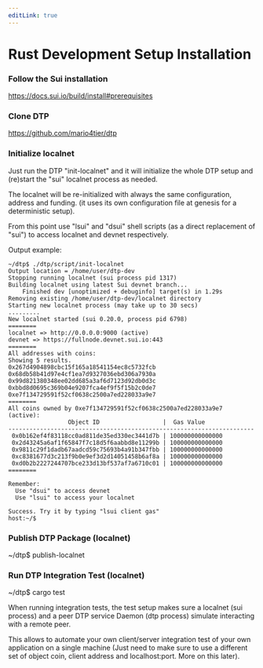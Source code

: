 ```yaml
---
editLink: true
---
```


# Rust Development Setup Installation

### Follow the Sui installation
<https://docs.sui.io/build/install#prerequisites>

### Clone DTP
<https://github.com/mario4tier/dtp>


### Initialize localnet 

Just run the DTP "init-localnet" and it will initialize the whole DTP setup and (re)start the "sui" localnet process as needed. 

The localnet will be re-initialized with always the same configuration, address and funding.
(it uses its own configuration file at genesis for a deterministic setup).

From this point use "lsui" and "dsui" shell scripts (as a direct replacement of "sui") to access localnet and devnet respectively.

Output example:
``` text
~/dtp$ ./dtp/script/init-localnet
Output location = /home/user/dtp-dev
Stopping running localnet (sui process pid 1317)
Building localnet using latest Sui devnet branch...
    Finished dev [unoptimized + debuginfo] target(s) in 1.29s
Removing existing /home/user/dtp-dev/localnet directory
Starting new localnet process (may take up to 30 secs)
.........
New localnet started (sui 0.20.0, process pid 6798)
========
localnet => http://0.0.0.0:9000 (active)
devnet => https://fullnode.devnet.sui.io:443
========
All addresses with coins:
Showing 5 results.
0x267d4904898cbc15f165a18541154ec8c5732fcb
0x68db58b41d97e4cf1ea7d9327036ebd306a7930a
0x99d821380348ee02dd685a3af6d7123d92db0d3c
0xbbd8d0695c369b04e9207fca4ef9f5f15b2c0de7
0xe7f134729591f52cf0638c2500a7ed228033a9e7
========
All coins owned by 0xe7f134729591f52cf0638c2500a7ed228033a9e7 (active):
                 Object ID                  |  Gas Value
----------------------------------------------------------------------
 0x0b162ef4f83118cc0ad811de35ed330ec3441d7b | 100000000000000
 0x2d43245a6af1f65847f7c18d5f6aabbd8e11299b | 100000000000000
 0x9811c29f1dadb67aadcd59c75693b4a91b347fbb | 100000000000000
 0xc8381677d3c213f9b0e9ef3d2d14051458b6af8a | 100000000000000
 0xd0b2b2227244707bce233d13bf537af7a6710c01 | 100000000000000
========

Remember:
  Use "dsui" to access devnet
  Use "lsui" to access your localnet

Success. Try it by typing "lsui client gas"
host:~/$
```

### Publish DTP Package (localnet)
~/dtp$ publish-localnet


### Run DTP Integration Test (localnet)
~/dtp$ cargo test

When running integration tests, the test setup makes sure a localnet (sui process) and a peer DTP service Daemon (dtp process) simulate interacting with a remote peer.

This allows to automate your own client/server integration test of your own application on a single machine (Just need to make sure to use a different set of object coin, client address and localhost:port. More on this later).
  